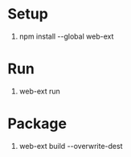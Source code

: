# Setup
1. npm install --global web-ext  

# Run
1. web-ext run

# Package 
1. web-ext build --overwrite-dest